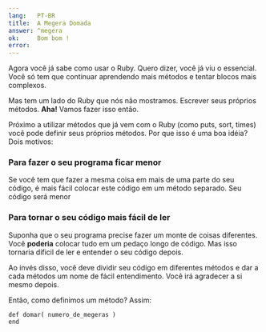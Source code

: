 ```yaml
---
lang:   PT-BR
title:  A Megera Domada
answer: ^megera
ok:     Bom bom !
error:  
---
```


Agora você já sabe como usar o Ruby. Quero dizer, você já viu o essencial.
Você só tem que continuar aprendendo mais métodos e tentar blocos mais complexos.

Mas tem um lado do Ruby que nós não mostramos. Escrever seus próprios métodos.
__Aha!__ Vamos fazer isso então.

Próximo a utilizar métodos que já vem com o Ruby (como puts, sort, times) você pode definir
seus próprios métodos. Por que isso é uma boa idéia? Dois motivos:

### Para fazer o seu programa ficar menor
Se você tem que fazer a mesma coisa em mais de uma parte do seu código, é mais fácil
colocar este código em um método separado. Seu código será menor

### Para tornar o seu código mais fácil de ler
Suponha que o seu programa precise fazer um monte de coisas diferentes.
Você __poderia__ colocar tudo em um pedaço longo de código. Mas isso tornaria díficil
de ler e entender o seu código depois.

Ao invés disso, você deve dividir seu código em diferentes métodos e dar a cada métodos
um nome de fácil entendimento. Você irá agradecer a si mesmo depois.

Então, como definimos um método? Assim:

    def domar( numero_de_megeras )
    end
